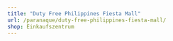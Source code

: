 ```yaml
---
title: "Duty Free Philippines Fiesta Mall"
url: /paranaque/duty-free-philippines-fiesta-mall/
shop: Einkaufszentrum
---
```

